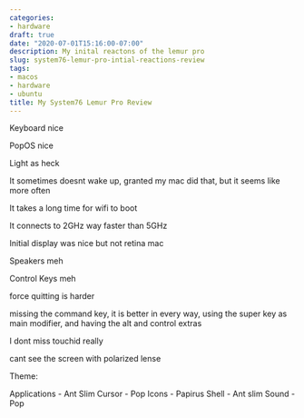 ```yaml
---
categories:
- hardware
draft: true
date: "2020-07-01T15:16:00-07:00"
description: My inital reactons of the lemur pro
slug: system76-lemur-pro-intial-reactions-review
tags:
- macos
- hardware
- ubuntu
title: My System76 Lemur Pro Review
---
```


Keyboard nice

PopOS nice

Light as heck

It sometimes doesnt wake up, granted my mac did that, but it seems like more often

It takes a long time for wifi to boot

It connects to 2GHz way faster than 5GHz

Initial display was nice but not retina mac

Speakers meh

Control Keys meh

force quitting is harder

missing the command key, it is better in every way, using the super key as main modifier, and having the alt and control extras

I dont miss touchid really

cant see the screen with polarized lense 

Theme:

Applications - Ant Slim
Cursor - Pop
Icons - Papirus
Shell - Ant slim
Sound - Pop